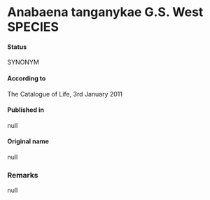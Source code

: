 Anabaena tanganykae G.S. West SPECIES
=======

#### Status
SYNONYM

#### According to
The Catalogue of Life, 3rd January 2011

#### Published in
null

#### Original name
null

### Remarks
null